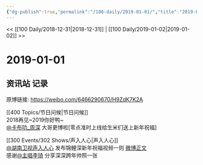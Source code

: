```yaml
---
{"dg-publish":true,"permalink":"/100-daily/2019-01-01/","title":"2019-01-01"}
---
```



<< [[100 Daily/2018-12-31\|2018-12-31]] | [[100 Daily/2019-01-02\|2019-01-02]] >>

# 2019-01-01

## 资讯站 记录

原博链接: https://weibo.com/6466290670/H9ZdK7K2A

[[400 Topics/节日问候\|节日问候]]  
2018再见~2019你好鸭~  
[@卡布叻_周深](https://weibo.com/n/%E5%8D%A1%E5%B8%83%E5%8F%BB_%E5%91%A8%E6%B7%B1) 大哥更博啦[零点准时上线给生米们送上新年祝福][](https://m.weibo.cn/1736988591/4323440523038855)

[[300 Events/302 Shows/声入人心\|声入人心]]  
[@湖南卫视声入人心](https://weibo.com/n/%E6%B9%96%E5%8D%97%E5%8D%AB%E8%A7%86%E5%A3%B0%E5%85%A5%E4%BA%BA%E5%BF%83) 发布锦鲤深新年祝福视频一则 [微博正文](https://m.weibo.cn/6677211509/4323577576161986)  
感谢[@主唱李琦](https://weibo.com/n/%E4%B8%BB%E5%94%B1%E6%9D%8E%E7%90%A6) 分享深深跨年帅照一张
